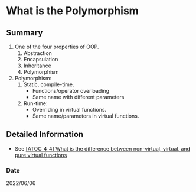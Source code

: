 # What is the Polymorphism

## Summary
1. One of the four properties of OOP.
    1. Abstraction
    2. Encapsulation
    3. Inheritance
    4. Polymorphism
2. Polymorphism:
    1. Static, compile-time.
        - Functions/operator overloading
        - Same name with different parameters 
    2. Run-time:
        - Overriding in virtual functions. 
        - Same name/parameters in virtual functions.

## Detailed Information
- See [[ATOC_4_4] What is the difference between non-virtual, virtual, and pure virtual functions](/4_EfectiveCplusplus/ATOC_4_Classes/4_VirtualTable.md)

### Date
2022/06/06